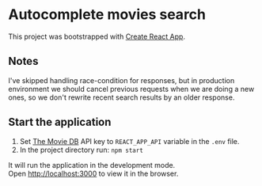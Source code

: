 # Autocomplete movies search

This project was bootstrapped with [Create React App](https://github.com/facebook/create-react-app).

## Notes

I've skipped handling race-condition for responses, but in production environment we should cancel previous requests when we are doing a new ones, so we don't rewrite recent search results by an older response.

## Start the application

1. Set [The Movie DB](https://www.themoviedb.org/settings/api) API key to `REACT_APP_API` variable in the `.env` file.
2. In the project directory run: `npm start`

It will run the application in the development mode.\
Open [http://localhost:3000](http://localhost:3000) to view it in the browser.

